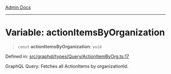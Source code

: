 [Admin Docs](/)

***

# Variable: actionItemsByOrganization

> `const` **actionItemsByOrganization**: `void`

Defined in: [src/graphql/types/Query/ActionItemByOrg.ts:17](https://github.com/gautam-divyanshu/talawa-api/blob/1d38acecd3e456f869683fb8dca035a5e42010d5/src/graphql/types/Query/ActionItemByOrg.ts#L17)

GraphQL Query: Fetches all ActionItems by organizationId.

